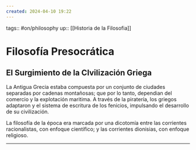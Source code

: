 ```yaml
---
created: 2024-04-10 19:22
---
```

tags:: #on/philosophy 
up:: [[Historia de la Filosofia]]
# Filosofía Presocrática
## El Surgimiento de la CIvilización Griega
La Antigua Grecia estaba compuesta por un conjunto de ciudades separadas por cadenas montañosas; que por lo tanto, dependian del comercio y la explotación maritima. A través de la piratería, los griegos adaptaron y el sistema de escritura de los fenicios, impulsando el desarrollo de su civilización.

La filosofía de la época era marcada por una dicotomía entre las corrientes racionalistas, con enfoque científico; y las corrientes dionisias, con enfoque religioso.
___
